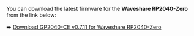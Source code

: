 You can download the latest firmware for the **Waveshare RP2040-Zero** from the link below:

➡️ [Download GP2040-CE v0.7.11 for Waveshare RP2040-Zero](https://github.com/OpenStickCommunity/GP2040-CE/releases/download/v0.7.11/GP2040-CE_0.7.11_WaveshareZero.uf2)
